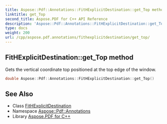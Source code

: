 ```yaml
---
title: Aspose::Pdf::Annotations::FitHExplicitDestination::get_Top method
linktitle: get_Top
second_title: Aspose.PDF for C++ API Reference
description: 'Aspose::Pdf::Annotations::FitHExplicitDestination::get_Top method. Gets the vertical coordinate top positioned at the top edge of the window in C++.'
type: docs
weight: 200
url: /cpp/aspose.pdf.annotations/fithexplicitdestination/get_top/
---
```

## FitHExplicitDestination::get_Top method


Gets the vertical coordinate top positioned at the top edge of the window.

```cpp
double Aspose::Pdf::Annotations::FitHExplicitDestination::get_Top()
```

## See Also

* Class [FitHExplicitDestination](../)
* Namespace [Aspose::Pdf::Annotations](../../)
* Library [Aspose.PDF for C++](../../../)
